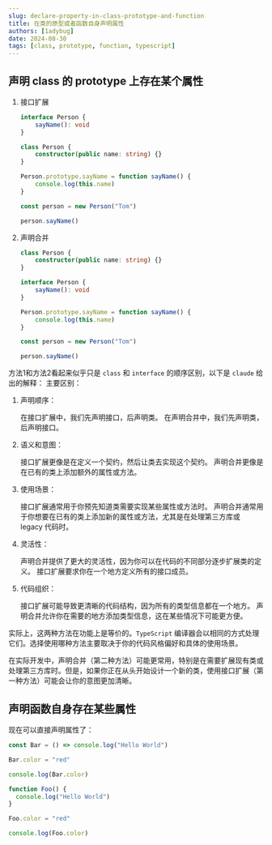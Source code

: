 ```yaml
---
slug: declare-property-in-class-prototype-and-function
title: 在类的原型或者函数自身声明属性
authors: [1adybug]
date: 2024-08-30
tags: [class, prototype, function, typescript]
---
```


## 声明 class 的 prototype 上存在某个属性

1. 接口扩展

   ```TypeScript
   interface Person {
       sayName(): void
   }

   class Person {
       constructor(public name: string) {}
   }

   Person.prototype.sayName = function sayName() {
       console.log(this.name)
   }

   const person = new Person("Tom")

   person.sayName()
   ```

2. 声明合并

   ```TypeScript
   class Person {
       constructor(public name: string) {}
   }

   interface Person {
       sayName(): void
   }

   Person.prototype.sayName = function sayName() {
       console.log(this.name)
   }

   const person = new Person("Tom")

   person.sayName()
   ```

方法1和方法2看起来似乎只是 `class` 和 `interface` 的顺序区别，以下是 `claude` 给出的解释：
主要区别：

1. 声明顺序：

   在接口扩展中，我们先声明接口，后声明类。
   在声明合并中，我们先声明类，后声明接口。

2. 语义和意图：

   接口扩展更像是在定义一个契约，然后让类去实现这个契约。
   声明合并更像是在已有的类上添加额外的属性或方法。

3. 使用场景：

   接口扩展通常用于你预先知道类需要实现某些属性或方法时。
   声明合并通常用于你想要在已有的类上添加新的属性或方法，尤其是在处理第三方库或 legacy 代码时。

4. 灵活性：

   声明合并提供了更大的灵活性，因为你可以在代码的不同部分逐步扩展类的定义。
   接口扩展要求你在一个地方定义所有的接口成员。

5. 代码组织：

   接口扩展可能导致更清晰的代码结构，因为所有的类型信息都在一个地方。
   声明合并允许你在需要的地方添加类型信息，这在某些情况下可能更方便。

实际上，这两种方法在功能上是等价的。`TypeScript` 编译器会以相同的方式处理它们。选择使用哪种方法主要取决于你的代码风格偏好和具体的使用场景。

在实际开发中，声明合并（第二种方法）可能更常用，特别是在需要扩展现有类或处理第三方库时。但是，如果你正在从头开始设计一个新的类，使用接口扩展（第一种方法）可能会让你的意图更加清晰。

## 声明函数自身存在某些属性

现在可以直接声明属性了：

```TypeScript
const Bar = () => console.log("Hello World")

Bar.color = "red"

console.log(Bar.color)

function Foo() {
  console.log("Hello World")
}

Foo.color = "red"

console.log(Foo.color)
```
